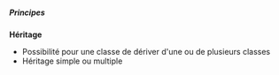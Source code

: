 ##### Principes

**Héritage**

* Possibilité pour une classe de dériver d'une ou de plusieurs classes
* Héritage simple ou multiple
